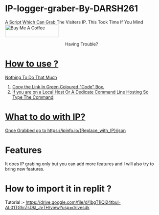 # IP-logger-graber-By-DARSH261
A Script Which Can Grab The Visiters IP.
This Took Time If You Mind <a href="https://www.buymeacoffee.com/galium" target="_blank"><img src="https://cdn.buymeacoffee.com/buttons/default-orange.png" alt="Buy Me A Coffee" height="41" width="174"></a>
<p align="center">
  Having Trouble?
  <tr>
    <th><a href="#user-account"></th>
    <td><img src="https://dcbadge.limes.pink/api/shield/1192421981665108054" alt="" /></td>
  </tr>

# How to use ?
Nothing To Do That Much
1. Copy the Link In Green Coloured "Code" Box.
2. If you are on a Local Host Or A Dedicate Command Line Hosting So Type The Command

# What to do with IP?
Once Grabbed go to https://ipinfo.io/{Replace_with_IP}/json
# Features
It does IP grabing only but you can add more features and I will also try to bring new features.
# How to import it in replit ?
Tutorial :- https://drive.google.com/file/d/1bgT1iQi24tbuI-AL01TGhrZsDkl_JvTH/view?usp=drivesdk
 
